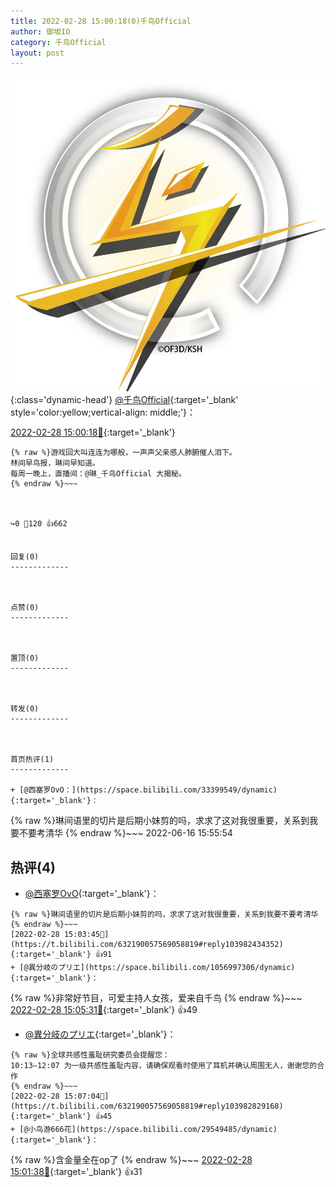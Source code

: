 ```yaml
---
title: 2022-02-28 15:00:18(0)千鸟Official
author: 御坂IO
category: 千鸟Official
layout: post
---
```


![img](/images/d7235309f85c0e1aec9d4ca9b6be983202228f8e.jpg){:class='dynamic-head'}
[@千鸟Official](https://space.bilibili.com/553771121/dynamic){:target='_blank' style='color:yellow;vertical-align: middle;'}：

[2022-02-28 15:00:18🔗](https://t.bilibili.com/632190057569058819){:target='_blank'}

~~~
{% raw %}游戏回大叫连连为哪般，一声声父亲感人肺腑催人泪下。
林间早鸟报，琳间早知道。
每周一晚上，直播间：@琳_千鸟Official 大揭秘。
{% endraw %}~~~



↪️0 💬120 👍662


回复(0)
-------------



点赞(0)
-------------



置顶(0)
-------------



转发(0)
-------------



首页热评(1)
-------------

+ [@西塞罗OvO：](https://space.bilibili.com/33399549/dynamic){:target='_blank'}：
~~~
{% raw %}琳间语里的切片是后期小妹剪的吗，求求了这对我很重要，关系到我要不要考清华
{% endraw %}~~~
2022-06-16 15:55:54


热评(4)
-------------

+ [@西塞罗OvO](https://space.bilibili.com/33399549/dynamic){:target='_blank'}：
~~~
{% raw %}琳间语里的切片是后期小妹剪的吗，求求了这对我很重要，关系到我要不要考清华
{% endraw %}~~~
[2022-02-28 15:03:45🔗](https://t.bilibili.com/632190057569058819#reply103982434352){:target='_blank'} 👍91
+ [@異分岐のプリエ](https://space.bilibili.com/1056997306/dynamic){:target='_blank'}：
~~~
{% raw %}非常好节目，可爱主持人女孩，爱来自千鸟
{% endraw %}~~~
[2022-02-28 15:05:31🔗](https://t.bilibili.com/632190057569058819#reply103982479504){:target='_blank'} 👍49
+ [@異分岐のプリエ](https://space.bilibili.com/1056997306/dynamic){:target='_blank'}：
~~~
{% raw %}全球共感性羞耻研究委员会提醒您：
10:13—12:07 为一级共感性羞耻内容，请确保观看时使用了耳机并确认周围无人，谢谢您的合作
{% endraw %}~~~
[2022-02-28 15:07:04🔗](https://t.bilibili.com/632190057569058819#reply103982829168){:target='_blank'} 👍45
+ [@小鸟游666花](https://space.bilibili.com/29549485/dynamic){:target='_blank'}：
~~~
{% raw %}含金量全在op了
{% endraw %}~~~
[2022-02-28 15:01:38🔗](https://t.bilibili.com/632190057569058819#reply103982220016){:target='_blank'} 👍31



